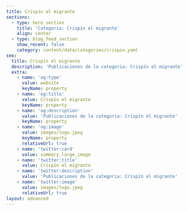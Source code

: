 ```yaml
---
title: Crispín el migrante
sections:
  - type: hero_section
    title: 'Categoria: Crispín el migrante'
    align: center
  - type: blog_feed_section
    show_recent: false
    category: content/data/categories/crispin.yaml
seo:
  title: Crispín el migrante
  description: 'Publicaciones de la categoria: Crispín el migrante'
  extra:
    - name: 'og:type'
      value: website
      keyName: property
    - name: 'og:title'
      value: Crispín el migrante
      keyName: property
    - name: 'og:description'
      value: 'Publicaciones de la categoria: Crispín el migrante'
      keyName: property
    - name: 'og:image'
      value: images/logo.jpeg
      keyName: property
      relativeUrl: true
    - name: 'twitter:card'
      value: summary_large_image
    - name: 'twitter:title'
      value: Crispín el migrante
    - name: 'twitter:description'
      value: 'Publicaciones de la categoria: Crispín el migrante'
    - name: 'twitter:image'
      value: images/logo.jpeg
      relativeUrl: true
layout: advanced
---
```

